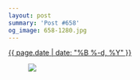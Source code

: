 ```yaml
---
layout: post
summary: 'Post #658'
og_image: 658-1280.jpg
---
```


<p>
 <time>
  <a href="/658">
   {{ page.date | date: "%B %-d, %Y" }}
  </a>
 </time>
 <a href="/658">
  <figure data-taken="7/9/2017">
   <img sizes="(min-width: 700px) 50vw, calc(100vw - 2rem)" src="{{ site.assets_url }}/658-640.jpg" srcset="{{ site.assets_url }}/658-320.jpg 320w, {{ site.assets_url }}/658-640.jpg 640w, {{ site.assets_url }}/658-960.jpg 960w, {{ site.assets_url }}/658-1280.jpg 1280w"/>
  </figure>
 </a>
</p>
